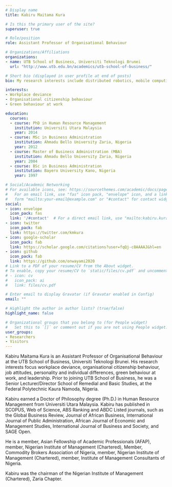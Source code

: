 ```yaml
---
# Display name
title: Kabiru Maitama Kura

# Is this the primary user of the site?
superuser: true

# Role/position
role: Assistant Professor of Organisational Behaviour

# Organizations/Affiliations
organizations:
- name: UTB School of Business, Universiti Teknologi Brunei
  url: "http://www.utb.edu.bn/academics/utb-school-of-business/"

# Short bio (displayed in user profile at end of posts)
bio: My research interests include distributed robotics, mobile computing and programmable matter.

interests:
- Workplace deviance
- Organisational citizenship behaviour
- Green behaviour at work

education:
  courses:
  - course: PhD in Human Resource Management
    institution: Universiti Utara Malaysia
    year: 2014
  - course: MSc in Business Administration
    institution: Ahmadu Bello University Zaria, Nigeria
    year: 2012
  - course: Master of Business Administration (MBA)
    institution: Ahmadu Bello University Zaria, Nigeria
    year: 2004
  - course: BSc in Business Administration
    institution: Bayero University Kano, Nigeria
    year: 1997

# Social/Academic Networking
# For available icons, see: https://sourcethemes.com/academic/docs/page-builder/#icons
#   For an email link, use "fas" icon pack, "envelope" icon, and a link in the
#   form "mailto:your-email@example.com" or "#contact" for contact widget.
social:
- icon: envelope
  icon_pack: fas
  link: '/#contact'  # For a direct email link, use "mailto:kabiru.kura@utb.edu.bn or kabiru@kmkura.com".
- icon: twitter
  icon_pack: fab
  link: https://twitter.com/kmkura
- icon: google-scholar
  icon_pack: fab
  link: https://scholar.google.com/citations?user=fqQj-c8AAAAJ&hl=en
- icon: github
  icon_pack: fab
  link: https://github.com/onwayami2020
# Link to a PDF of your resume/CV from the About widget.
# To enable, copy your resume/CV to `static/files/cv.pdf` and uncomment the lines below.
# - icon: cv
#   icon_pack: ai
#   link: files/cv.pdf

# Enter email to display Gravatar (if Gravatar enabled in Config)
email: ""

# Highlight the author in author lists? (true/false)
highlight_name: false

# Organizational groups that you belong to (for People widget)
#   Set this to `[]` or comment out if you are not using People widget.
user_groups:
- Researchers
- Visitors
---
```


Kabiru Maitama Kura is an Assistant Professor of Organisational Behaviour at the UTB School of Business, Universiti Teknologi Brunei. His research interests focus workplace deviance, organisational citizenship behaviour, job attitudes, personality and individual differences, green behaviour at work, and leadership. Prior to joining UTB School of Business, he was a Senior Lecturer/Director School of Remedial and Basic Studies, at the Federal Polytechnic Kaura Namoda, Nigeria.

Kabiru earned a Doctor of Philosophy degree (Ph.D.) in Human Resource Management from Universiti Utara Malaysia. Kabiru has published in SCOPUS, Web of Science, ABS Ranking and ABDC Listed journals, such as the Global Business Review, Journal of African Business, International Journal of Public Administration, African Journal of Economic and Management Studies, International Journal of Business and Society, and SAGE Open.

He is a member, Asian Fellowship of Academic Professionals (AFAP), member, Nigerian Institute of Management (Chartered), Member, Commodity Brokers Association of Nigeria, member, Nigerian Institute of Management (Chartered), member, Institute of Management Consultants of Nigeria.

Kabiru was the chairman of the Nigerian Institute of Management (Chartered), Zaria Chapter.
